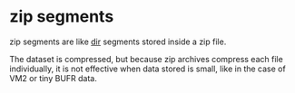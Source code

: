 # zip segments

zip segments are like [dir](seg-dir.md) segments stored inside a zip file.

The dataset is compressed, but because zip archives compress each file
individually, it is not effective when data stored is small, like in the case
of VM2 or tiny BUFR data.
